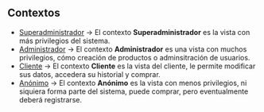 ## Contextos

+ [Superadministrador](doc/entidades/superadministrador.md)
-> El contexto **Superadministrador** es la vista con más privilegios del sistema.
+ [Administrador](doc/entidades/administrador.md)
-> El contexto **Administrador**  es una vista con muchos privilegios, cómo creación de productos o adminsitración de usuarios.
+ [Cliente](doc/entidades/cliente.md)
-> El contexto **Cliente** es la vista del cliente, le permite modificar sus datos, accedera su historial y comprar.
+ [Anónimo](doc/entidades/anonimo.md)
-> El contexto **Anónimo** es la vista con menos privilegios, ni siquiera forma parte del sistema, puede comprar, pero eventualmente deberá registrarse.
